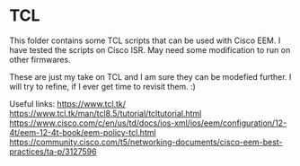 # TCL
This folder contains some TCL scripts that can be used with Cisco EEM.
I have tested the scripts on Cisco ISR. May need some modification to run on other firmwares.

These are just my take on TCL and I am sure they can be modefied further. I will try to refine, if I ever get time to revisit them. :)  


Useful links:
https://www.tcl.tk/
https://www.tcl.tk/man/tcl8.5/tutorial/tcltutorial.html
https://www.cisco.com/c/en/us/td/docs/ios-xml/ios/eem/configuration/12-4t/eem-12-4t-book/eem-policy-tcl.html
https://community.cisco.com/t5/networking-documents/cisco-eem-best-practices/ta-p/3127596
